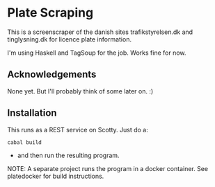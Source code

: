 Plate Scraping
==============

This is a screenscraper of the danish sites trafikstyrelsen.dk and tinglysning.dk for licence plate information.

I'm using Haskell and TagSoup for the job. Works fine for now.


Acknowledgements
----------------

None yet. But I'll probably think of some later on. :)


Installation
------------

This runs as a REST service on Scotty. Just do a:

```bash
cabal build
```

- and then run the resulting program.

NOTE: A separate project runs the program in a docker container. See platedocker for build instructions.



